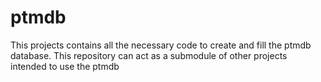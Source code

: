 ptmdb
=====

This projects contains all the necessary code to create and fill the ptmdb database. This repository can act as a submodule of other projects intended to use the ptmdb

